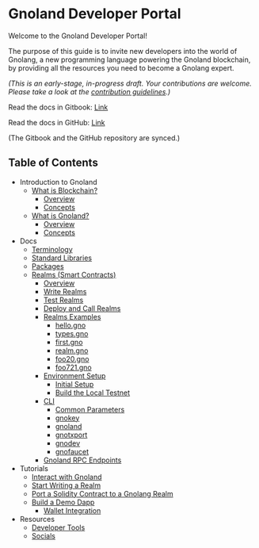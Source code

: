 # Gnoland Developer Portal

Welcome to the Gnoland Developer Portal!&#x20;

The purpose of this guide is to invite new developers into the world of Gnolang, a new programming language powering the Gnoland blockchain, by providing all the resources you need to become a Gnolang expert.

_(This is an early-stage, in-progress draft. Your contributions are welcome. Please take a look at the_ [_contribution guidelines_](https://github.com/onbloc/gnoland-tutorials/blob/main/CONTRIBUTION.md)_.)_

Read the docs in Gitbook: [Link](https://onbloc.gitbook.io/gnoland-developer-portal/)

Read the docs in GitHub: [Link](https://github.com/onbloc/gnoland-tutorials)

(The Gitbook and the GitHub repository are synced.)

## Table of Contents

* Introduction to Gnoland
  * [What is Blockchain?](introduction-to-gnoland/what-is-blockchain/)
    * [Overview](introduction-to-gnoland/what-is-blockchain/overview.md)
    * [Concepts](introduction-to-gnoland/what-is-blockchain/concepts.md)
  * [What is Gnoland?](introduction-to-gnoland/what-is-gnoland/)
    * [Overview](introduction-to-gnoland/what-is-gnoland/overview.md)
    * [Concepts](introduction-to-gnoland/what-is-gnoland/concepts.md)
* Docs
  * [Terminology](docs/terminology.md)
  * [Standard Libraries](docs/standard-libraries.md)
  * [Packages](docs/packages.md)
  * [Realms (Smart Contracts)](docs/building-a-realm/)
    * [Overview](docs/building-a-realm/overview.md)
    * [Write Realms](docs/building-a-realm/writing-realms.md)
    * [Test Realms](docs/building-a-realm/testing-realms.md)
    * [Deploy and Call Realms](docs/building-a-realm/deploy-and-call-realms.md)
    * [Realms Examples](docs/building-a-realm/realm-examples/)
      * [hello.gno](docs/building-a-realm/realm-examples/hello.gno.md)
      * [types.gno](docs/building-a-realm/realm-examples/types.gno.md)
      * [first.gno](docs/building-a-realm/realm-examples/first.gno.md)
      * [realm.gno](docs/building-a-realm/realm-examples/realm.gno.md)
      * [foo20.gno](docs/building-a-realm/realm-examples/foo.gno.md)
      * [foo721.gno](docs/building-a-realm/realm-examples/foo721.gno.md)
    * [Environment Setup](docs/environment-setup/)
      * [Initial Setup](docs/environment-setup/initial-setup.md)
      * [Build the Local Testnet](docs/environment-setup/build-the-local-testnet.md)
    * [CLI](docs/cli/)
      * [Common Parameters](docs/cli/common-parameters.md)
      * [gnokey](docs/cli/gnokey.md)
      * [gnoland](docs/cli/gnoland.md)
      * [gnotxport](docs/cli/gnotxport.md)
      * [gnodev](docs/cli/gnodev.md)
      * [gnofaucet](docs/cli/gnofaucet.md)
    * [Gnoland RPC Endpoints](docs/gnoland-rpc-endpoints.md)
* Tutorials
  * [Interact with Gnoland](tutorials/interact-with-gnoland.md)
  * [Start Writing a Realm](tutorials/start-writing-a-realm.md)
  * [Port a Solidity Contract to a Gnolang Realm](tutorials/port-a-solidity-contract-to-a-gnolang-realm.md)
  * [Build a Demo Dapp](tutorials/a-sample-dapp.md)
    * [Wallet Integration](resources/developer-tools/wallet-integration.md)
* Resources
  * [Developer Tools](resources/developer-tools/)
  * [Socials](resources/socials.md)
